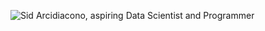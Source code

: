 ![Sid Arcidiacono, aspiring Data Scientist and Programmer](https://github.com/[sidneyarcidiacono]/[sidneyarcidiacono]/blob/[main]/githubreadme.png?raw=true)
